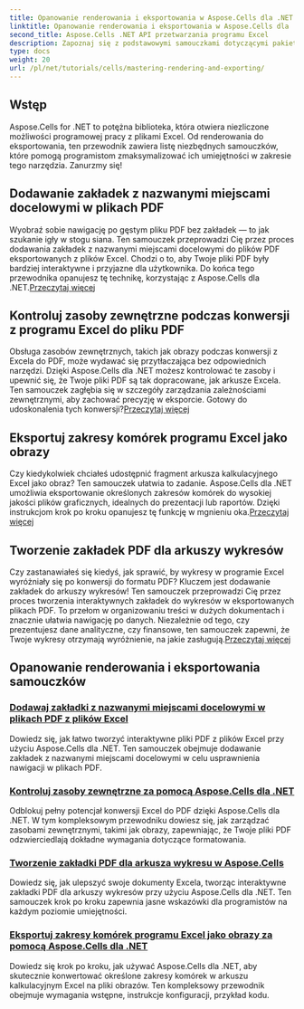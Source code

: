 ```yaml
---
title: Opanowanie renderowania i eksportowania w Aspose.Cells dla .NET
linktitle: Opanowanie renderowania i eksportowania w Aspose.Cells dla .NET
second_title: Aspose.Cells .NET API przetwarzania programu Excel
description: Zapoznaj się z podstawowymi samouczkami dotyczącymi pakietu Aspose.Cells dla platformy .NET. Naucz się renderowania, eksportowania, zarządzania zasobami, dodawania zakładek i nie tylko, korzystając z naszych szczegółowych przewodników.
type: docs
weight: 20
url: /pl/net/tutorials/cells/mastering-rendering-and-exporting/
---
```

## Wstęp

Aspose.Cells for .NET to potężna biblioteka, która otwiera niezliczone możliwości programowej pracy z plikami Excel. Od renderowania do eksportowania, ten przewodnik zawiera listę niezbędnych samouczków, które pomogą programistom zmaksymalizować ich umiejętności w zakresie tego narzędzia. Zanurzmy się!

## Dodawanie zakładek z nazwanymi miejscami docelowymi w plikach PDF  
 Wyobraź sobie nawigację po gęstym pliku PDF bez zakładek — to jak szukanie igły w stogu siana. Ten samouczek przeprowadzi Cię przez proces dodawania zakładek z nazwanymi miejscami docelowymi do plików PDF eksportowanych z plików Excel. Chodzi o to, aby Twoje pliki PDF były bardziej interaktywne i przyjazne dla użytkownika. Do końca tego przewodnika opanujesz tę technikę, korzystając z Aspose.Cells dla .NET.[Przeczytaj więcej](./add-bookmarks-with-named-destinations/)

## Kontroluj zasoby zewnętrzne podczas konwersji z programu Excel do pliku PDF  
Obsługa zasobów zewnętrznych, takich jak obrazy podczas konwersji z Excela do PDF, może wydawać się przytłaczająca bez odpowiednich narzędzi. Dzięki Aspose.Cells dla .NET możesz kontrolować te zasoby i upewnić się, że Twoje pliki PDF są tak dopracowane, jak arkusze Excela. Ten samouczek zagłębia się w szczegóły zarządzania zależnościami zewnętrznymi, aby zachować precyzję w eksporcie. Gotowy do udoskonalenia tych konwersji?[Przeczytaj więcej](./control-external-resources/)

## Eksportuj zakresy komórek programu Excel jako obrazy  
 Czy kiedykolwiek chciałeś udostępnić fragment arkusza kalkulacyjnego Excel jako obraz? Ten samouczek ułatwia to zadanie. Aspose.Cells dla .NET umożliwia eksportowanie określonych zakresów komórek do wysokiej jakości plików graficznych, idealnych do prezentacji lub raportów. Dzięki instrukcjom krok po kroku opanujesz tę funkcję w mgnieniu oka.[Przeczytaj więcej](./export-excel-cell-ranges-as-images/)

## Tworzenie zakładek PDF dla arkuszy wykresów
Czy zastanawiałeś się kiedyś, jak sprawić, by wykresy w programie Excel wyróżniały się po konwersji do formatu PDF? Kluczem jest dodawanie zakładek do arkuszy wykresów! Ten samouczek przeprowadzi Cię przez proces tworzenia interaktywnych zakładek do wykresów w eksportowanych plikach PDF. To przełom w organizowaniu treści w dużych dokumentach i znacznie ułatwia nawigację po danych. Niezależnie od tego, czy prezentujesz dane analityczne, czy finansowe, ten samouczek zapewni, że Twoje wykresy otrzymają wyróżnienie, na jakie zasługują.[Przeczytaj więcej](./creating-pdf-bookmark-for-chart-sheet/)

## Opanowanie renderowania i eksportowania samouczków
### [Dodawaj zakładki z nazwanymi miejscami docelowymi w plikach PDF z plików Excel](./add-bookmarks-with-named-destinations/)
Dowiedz się, jak łatwo tworzyć interaktywne pliki PDF z plików Excel przy użyciu Aspose.Cells dla .NET. Ten samouczek obejmuje dodawanie zakładek z nazwanymi miejscami docelowymi w celu usprawnienia nawigacji w plikach PDF.
### [Kontroluj zasoby zewnętrzne za pomocą Aspose.Cells dla .NET](./control-external-resources/)
Odblokuj pełny potencjał konwersji Excel do PDF dzięki Aspose.Cells dla .NET. W tym kompleksowym przewodniku dowiesz się, jak zarządzać zasobami zewnętrznymi, takimi jak obrazy, zapewniając, że Twoje pliki PDF odzwierciedlają dokładne wymagania dotyczące formatowania.
### [Tworzenie zakładki PDF dla arkusza wykresu w Aspose.Cells](./creating-pdf-bookmark-for-chart-sheet/)
Dowiedz się, jak ulepszyć swoje dokumenty Excela, tworząc interaktywne zakładki PDF dla arkuszy wykresów przy użyciu Aspose.Cells dla .NET. Ten samouczek krok po kroku zapewnia jasne wskazówki dla programistów na każdym poziomie umiejętności.
### [Eksportuj zakresy komórek programu Excel jako obrazy za pomocą Aspose.Cells dla .NET](./export-excel-cell-ranges-as-images/)
Dowiedz się krok po kroku, jak używać Aspose.Cells dla .NET, aby skutecznie konwertować określone zakresy komórek w arkuszu kalkulacyjnym Excel na pliki obrazów. Ten kompleksowy przewodnik obejmuje wymagania wstępne, instrukcje konfiguracji, przykład kodu.